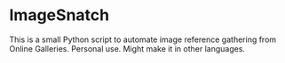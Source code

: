 # ImageSnatch
This is a small Python script to automate image reference gathering from Online Galleries. Personal use. Might make it in other languages.
